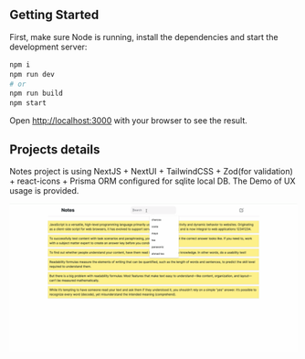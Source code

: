 ## Getting Started

First, make sure Node is running, install the dependencies and start the development server:

```bash
npm i
npm run dev
# or
npm run build
npm start
```

Open [http://localhost:3000](http://localhost:3000) with your browser to see the result.

## Projects details

Notes project is using NextJS + NextUI + TailwindCSS + Zod(for validation) + react-icons + Prisma ORM configured for sqlite local DB. The Demo of UX usage is provided.

![Demo](solace-notes.gif)
